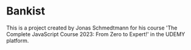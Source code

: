 # Bankist

This is a project created by Jonas Schmedtmann for his course 'The Complete JavaScript Course 2023: From Zero to Expert!' in the UDEMY platform.
